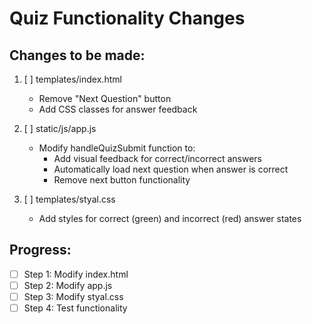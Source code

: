 # Quiz Functionality Changes

## Changes to be made:

1. [ ] templates/index.html
   - Remove "Next Question" button
   - Add CSS classes for answer feedback

2. [ ] static/js/app.js
   - Modify handleQuizSubmit function to:
     - Add visual feedback for correct/incorrect answers
     - Automatically load next question when answer is correct
     - Remove next button functionality

3. [ ] templates/styal.css
   - Add styles for correct (green) and incorrect (red) answer states

## Progress:
- [ ] Step 1: Modify index.html
- [ ] Step 2: Modify app.js
- [ ] Step 3: Modify styal.css
- [ ] Step 4: Test functionality
